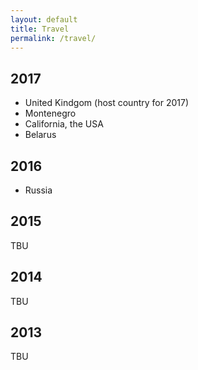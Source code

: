```yaml
---
layout: default
title: Travel
permalink: /travel/
---
```


## 2017 

* United Kindgom (host country for 2017)
* Montenegro
* California, the USA
* Belarus


## 2016

* Russia


## 2015

TBU


## 2014

TBU


## 2013 

TBU